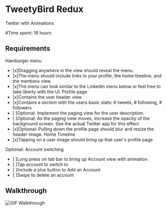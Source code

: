 TweetyBird Redux
==========

Twitter with Animations

#Time spent: 
16 hours


## Requirements
Hamburger menu
- [x]Dragging anywhere in the view should reveal the menu.
- [x]The menu should include links to your profile, the home timeline, and the mentions view.
- [x]The menu can look similar to the LinkedIn menu below or feel free to take liberty with the UI.
Profile page
- [x]Contains the user header view
- [x]Contains a section with the users basic stats: # tweets, # following, # followers
- [ ]Optional: Implement the paging view for the user description.
- [ ]Optional: As the paging view moves, increase the opacity of the background screen. See the actual Twitter app for this effect
- [x]Optional: Pulling down the profile page should blur and resize the header image.
Home Timeline
- [x]Tapping on a user image should bring up that user's profile page

Optional: Account switching
- [ ]Long press on tab bar to bring up Account view with animation
- [ ]Tap account to switch to
- [ ]Include a plus button to Add an Account
- [ ]Swipe to delete an account

## Walkthrough
![GIF Walkthrough](TweetyBird.gif)
